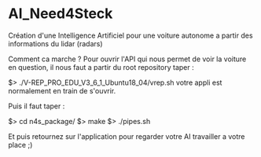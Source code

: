 # AI_Need4Steck
Création d'une Intelligence Artificiel pour une voiture autonome a partir des informations du lidar (radars)

Comment ca marche ? Pour ouvrir l'API qui nous permet de voir la voiture en question, il nous faut a partir du root repository  taper :

$> ./V-REP_PRO_EDU_V3_6_1_Ubuntu18_04/vrep.sh
votre appli est normalement en train de s'ouvrir.

Puis il faut taper :

$> cd n4s_package/
$> make
$> ./pipes.sh

Et puis retournez sur l'application pour regarder votre AI travailler a votre place ;)
